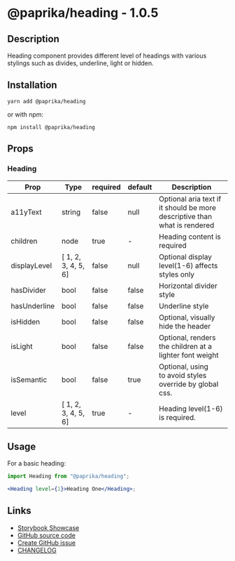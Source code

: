 <!-- start: Autogenerated - do not modify -->

# @paprika/heading - 1.0.5

## Description

Heading component provides different level of headings with various stylings such as divides, underline, light or hidden.

## Installation

```
yarn add @paprika/heading
```

or with npm:

```
npm install @paprika/heading
```

## Props

### Heading

| Prop         | Type                | required | default | Description                                                               |
| ------------ | ------------------- | -------- | ------- | ------------------------------------------------------------------------- |
| a11yText     | string              | false    | null    | Optional aria text if it should be more descriptive than what is rendered |
| children     | node                | true     | -       | Heading content is required                                               |
| displayLevel | [ 1, 2, 3, 4, 5, 6] | false    | null    | Optional display level(1-6) affects styles only                           |
| hasDivider   | bool                | false    | false   | Horizontal divider style                                                  |
| hasUnderline | bool                | false    | false   | Underline style                                                           |
| isHidden     | bool                | false    | false   | Optional, visually hide the header                                        |
| isLight      | bool                | false    | false   | Optional, renders the children at a lighter font weight                   |
| isSemantic   | bool                | false    | true    | Optional, using <div> to avoid styles override by global css.             |
| level        | [ 1, 2, 3, 4, 5, 6] | true     | -       | Heading level(1-6) is required.                                           |

<!-- end: Autogenerated - do not modify -->
<!-- content -->

## Usage

For a basic heading:

```jsx
import Heading from "@paprika/heading";

<Heading level={1}>Heading One</Heading>;
```

<!-- eoContent -->

## Links

- [Storybook Showcase](https://paprika.highbond.com/?path=/story/display-heading--showcase)
- [GitHub source code](https://github.com/acl-services/paprika/tree/master/packages/Heading/src)
- [Create GitHub issue](https://github.com/acl-services/paprika/issues/new?label=[]&title=@paprika/heading%20[help]:%20your%20short%20description&body=%0A%23%20Help%20wanted%0A%0A%23%23%20Please%20write%20your%20question.%0A*A%20clear%20and%20concise%20description%20of%20what%20the%20question%20is*%0A%0A%23%23%20Additional%20context%0A*Add%20any%20other%20context%20or%20screenshots%20about%20your%20question%20here.*%0A)
- [CHANGELOG](https://github.com/acl-services/paprika/tree/master/packages/Heading/CHANGELOG.md)
